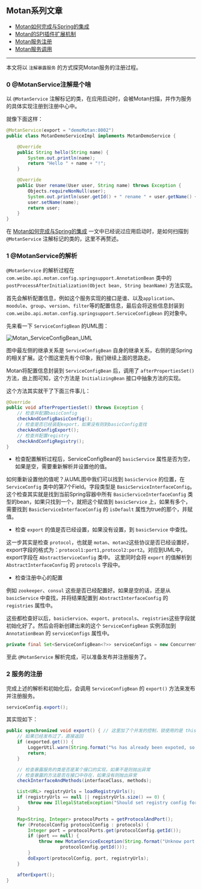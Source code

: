 ## Motan系列文章

* [Motan如何完成与Spring的集成](https://github.com/Lord-X/awesome-it-blog/blob/master/Motan/Motan_%E5%A6%82%E4%BD%95%E5%AE%8C%E6%88%90%E4%B8%8ESpring%E7%9A%84%E9%9B%86%E6%88%90.md)
* [Motan的SPI插件扩展机制](https://github.com/Lord-X/awesome-it-blog/blob/master/Motan/Motan_SPI%E6%8F%92%E4%BB%B6%E6%89%A9%E5%B1%95%E6%9C%BA%E5%88%B6.md)
* [Motan服务注册](https://github.com/Lord-X/awesome-it-blog/blob/master/Motan/Motan_%E6%9C%8D%E5%8A%A1%E6%B3%A8%E5%86%8C.md)
* [Motan服务调用](https://github.com/Lord-X/awesome-it-blog/blob/master/Motan/Motan_%E6%9C%8D%E5%8A%A1%E8%B0%83%E7%94%A8.md)

---

本文将以 `注解暴露服务` 的方式探究Motan服务的注册过程。

### 0 @MotanService注解是个啥

以 `@MotanService` 注解标记的类，在应用启动时，会被Motan扫描，并作为服务的具体实现注册到注册中心中。

就像下面这样：

```java
@MotanService(export = "demoMotan:8002")
public class MotanDemoServiceImpl implements MotanDemoService {

    @Override
    public String hello(String name) {
        System.out.println(name);
        return "Hello " + name + "!";
    }

    @Override
    public User rename(User user, String name) throws Exception {
        Objects.requireNonNull(user);
        System.out.println(user.getId() + " rename " + user.getName() + " to " + name);
        user.setName(name);
        return user;
    }
}
```

在 [Motan如何完成与Spring的集成](https://github.com/Lord-X/awesome-it-blog/blob/master/Motan/Motan_%E5%A6%82%E4%BD%95%E5%AE%8C%E6%88%90%E4%B8%8ESpring%E7%9A%84%E9%9B%86%E6%88%90.md) 一文中已经说过应用启动时，是如何扫描到 `@MotanService` 注解标记的类的，这里不再赘述。

### 1 @MotanService的解析

`@MotanService` 的解析过程在 `com.weibo.api.motan.config.springsupport.AnnotationBean` 类中的 `postProcessAfterInitialization(Object bean, String beanName)` 方法实现。

首先会解析配置信息，例如这个服务实现的接口是谁、以及`application`、`moodule`、`group`、`version`、`filter`等的配置信息，最后会将这些信息封装到 `com.weibo.api.motan.config.springsupport.ServiceConfigBean` 的对象中。

先来看一下 `ServiceConfigBean` 的UML图：

![Motan_ServiceConfigBean_UML](http://image.feathers.top/image/Motan_ServiceConfigBean_UML.jpg)

图中最左侧的继承关系是 `ServiceConfigBean` 自身的继承关系，右侧的是Spring的相关扩展。这个图这里先有个印象，我们继续上面的思路走。

Motan将配置信息封装到 `ServiceConfigBean` 后，调用了 `afterPropertiesSet()` 方法，由上图可知，这个方法是 `InitializingBean` 接口中抽象方法的实现。

这个方法其实就干了下面三件事儿：

```java
@Override
public void afterPropertiesSet() throws Exception {
    // 检查并配置basicConfig
    checkAndConfigBasicConfig();
    // 检查是否已经装配export，如果没有则到basicConfig查找
    checkAndConfigExport();
    // 检查并配置registry
    checkAndConfigRegistry();
}
```

* 检查配置解析过程后，ServiceConfigBean的 `basicService` 属性是否为空，如果是空，需要重新解析并设置他的值。

如何重新设置他的值呢？从UML图中我们可以找到 `basicService` 的位置，在 `ServiceConfig` 类中的第7个Field。字段类型是 `BasicServiceInterfaceConfig`。这个检查其实就是找到当前Spring容器中所有 `BasicServiceInterfaceConfig` 类型的bean，如果只找到一个，就把这个赋值到 `basicService` 上，如果有多个，需要找到 `BasicServiceInterfaceConfig` 的 `isDefault` 属性为true的那个，并赋值。

* 检查 `export` 的值是否已经设置，如果没有设置，到 `basicService` 中查找。

这一步其实是检查 `protocol`，也就是 `motan`、`motan2`这些协议是否已经设置好，export字段的格式为：`protocol1:port1,protocol2:port2`。对应到UML中，export字段在 `AbstractServiceConfig` 类中。
这里同时会将 `export` 的值解析到 `AbstractInterfaceConfig` 的 `protocols` 字段中。

* 检查注册中心的配置

例如 `zookeeper`、`consul` 这些是否已经配置好。如果是空的话，还是从 `basicService` 中查找，并将结果配置到 `AbstractInterfaceConfig` 的 `registries` 属性中。

这些都检查好以后，`basicService`、`export`、`protocols`、`registries`这些字段就初始化好了。然后会将新创建出来的这个 `ServiceConfigBean` 实例添加到 `AnnotationBean` 的 `serviceConfigs` 属性中。

```java
private final Set<ServiceConfigBean<?>> serviceConfigs = new ConcurrentHashSet<ServiceConfigBean<?>>();
```

至此 `@MotanService` 解析完成，可以准备发布并注册服务了。

### 2 服务的注册

完成上述的解析和初始化后，会调用 `ServiceConfigBean` 的 `export()` 方法来发布并注册服务。

```java
serviceConfig.export();
```

其实现如下：

```java
public synchronized void export() { // 这里加了个并发的控制，锁使用的是 this
    // 如果已经发布过了，直接返回
    if (exported.get()) {
        LoggerUtil.warn(String.format("%s has already been expoted, so ignore the export request!", interfaceClass.getName()));
        return;
    }

    // 检查暴露服务的类是否是某个接口的实现，如果不是则抛出异常
    // 检查暴露的方法是否在接口中存在，如果没有则抛出异常
    checkInterfaceAndMethods(interfaceClass, methods);

    List<URL> registryUrls = loadRegistryUrls();
    if (registryUrls == null || registryUrls.size() == 0) {
        throw new IllegalStateException("Should set registry config for service:" + interfaceClass.getName());
    }

    Map<String, Integer> protocolPorts = getProtocolAndPort();
    for (ProtocolConfig protocolConfig : protocols) {
        Integer port = protocolPorts.get(protocolConfig.getId());
        if (port == null) {
            throw new MotanServiceException(String.format("Unknow port in service:%s, protocol:%s", interfaceClass.getName(),
                    protocolConfig.getId()));
        }
        doExport(protocolConfig, port, registryUrls);
    }

    afterExport();
}
```